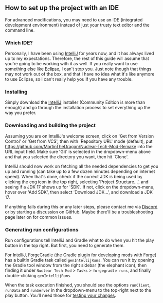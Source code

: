 ## How to set up the project with an IDE

For advanced modifications, you may need to use an IDE (integrated development environment) instead of just your trusty text editor and the command line.

### Which IDE?

Personally, I have been using [IntelliJ](https://www.jetbrains.com/idea/) for years now, and it has always lived up to my expectations. Therefore, the rest of this guide will assume that you're going to be working with it as well.
If you really want to use something else like [Eclipse](https://www.eclipse.org/downloads/), I can't stop you. Just note though that things may not work out of the box, and that I have no idea what it's like anymore to use Eclipse, so I can't really help you if you have any trouble.

### Installing

Simply download the [IntelliJ](https://www.jetbrains.com/idea/download) installer (Community Edition is more than enough) and go through the installation process to set everything up the way you prefer.

### Downloading and building the project

Assuming you are on IntelliJ's welcome screen, click on 'Get from Version Control' or 'Get from VCS', then with 'Repository URL' mode (default), put <https://github.com/MartinTheDragon/Nuclear-Tech-Mod-Remake> into the URL input field. Make sure 'Git' is selected in the dropdown-menu above and that you selected the directory you want, then hit 'Clone'.

IntelliJ should now work on fetching all the needed dependencies to get you up and running (can take up to a few dozen minutes depending on internet speed).
When that's done, check if the correct JDK is being used by clicking the cog icon in the top right, selecting 'Project Structure...', and seeing if a JDK 17 shows up for 'SDK'. If not, click on the dropdown-menu, hover over 'Add SDK', then select 'Download JDK...', and download a JDK 17.

If anything fails during this or any later steps, please contact me via [Discord](../../README.md#discord) or by starting a discussion on GitHub. Maybe there'll be a troubleshooting page later on for common issues.

### Generating run configurations

Run configurations tell IntelliJ and Gradle what to do when you hit the play button in the top right. But first, you need to generate them.

For IntelliJ, ForgeGradle (the Gradle plugin for developing mods with Forge) has a builtin Gradle task called `genIntellijRuns`. You can run it by opening the Gradle tool window from the right sidebar (the elephant icon), then finding it under `Nuclear Tech Mod` > `Tasks` > `forgegradle runs`, and finally double-clicking `genIntellijRuns`.

When the task execution finished, you should see the options `runClient`, `runData` and `runServer` in the dropdown-menu to the top-right next to the play button. You'll need those for [testing your changes](testing.md).
